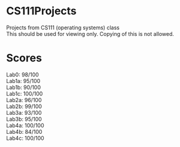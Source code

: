 # CS111Projects
Projects from CS111 (operating systems) class <br />
This should be used for viewing only. Copying of this is not allowed.

# Scores
Lab0: 98/100 <br />
Lab1a: 95/100 <br />
Lab1b: 90/100 <br />
Lab1c: 100/100 <br />
Lab2a: 96/100 <br />
Lab2b: 99/100 <br />
Lab3a: 93/100 <br />
Lab3b: 95/100 <br />
Lab4a: 100/100 <br />
Lab4b: 84/100 <br />
Lab4c: 100/100 <br />
